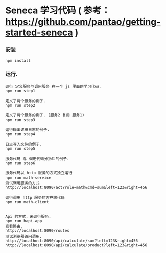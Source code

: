 # Seneca 学习代码 ( 参考： https://github.com/pantao/getting-started-seneca )


### 安装
	npm install


### 运行.
	运行 定义服务与调用服务 在一个 js 里面的学习代码.
	npm run step1

	定义了两个服务的例子.
	npm run step2

	定义了两个服务的例子. (服务2 复用 服务1)
	npm run step3

	运行输出详细日志的例子.
	npm run step4

	日志写入文件的例子.
	npm run step5

	服务代码 与 调用代码分拆后的例子.
	npm run step6

	服务代码以 http 服务的方式独立运行
	npm run math-service
	测试调用服务的方式
	http://localhost:8090/act?role=math&cmd=sum&left=123&right=456

	运行调用 http 服务的客户端代码
	npm run math-client


	Api 的方式，来运行服务.
	npm run hapi-app
	查看路由.
	http://localhost:8090/routes
	测试浏览器访问调用.
	http://localhost:8090/api/calculate/sum?left=123&right=456
	http://localhost:8090/api/calculate/product?left=123&right=456



